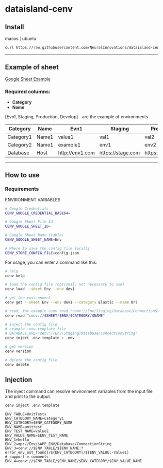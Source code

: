 # dataisland-cenv

## Install

macos | ubuntu

```bash
curl https://raw.githubusercontent.com/NeuralInnovations/dataisland-cenv/refs/heads/master/install.sh | bash
```

---

## Example of sheet

[Google Sheet Example](https://docs.google.com/spreadsheets/d/1ykOxHza5fxa-HbXPPlSGfTSm2YKG0AteNhDHI6tntUk/edit?gid=0#gid=0)

### Required columns:

- **Category**
- **Name**

[Evn1, Staging, Production, Develop] - are the example of environments

| Category  | Name  | Evn1            | Staging           | Production       | Develop         |
|-----------|-------|-----------------|-------------------|------------------|-----------------|
| Category1 | Name1 | value1          | val1              | val2             | v1              |
| Category2 | Name1 | example1        | env1              | env2             | v2              |
| Database  | Host  | http://env1.com | https://stage.com | https://prod.com | https://dev.com |

---

## How to use

### Requirements

ENVIRONMENT VARIABLES

```bash
# Google Credentials
CENV_GOOGLE_CREDENTIAL_BASE64=

# Google Sheet File Id
CENV_GOOGLE_SHEET_ID=

# Google Sheet Name (table)
CENV_GOOGLE_SHEET_NAME=Env

# Where to save the config file locally
CENV_STORE_CONFIG_FILE=config.json
```

For usage, you can enter a command like this:

```bash
# help
cenv help

# load the config file (optional, not necessary to use)
cenv load --sheet Env --env dev1

# get the environment
cenv get --sheet Env --env dev1 --category Elastic --name Url

# read, for example cenv read "cenv://Env/Staging/Database/ConnectionString"
cenv read "cenv://$SHEET/$ENV/$CATEGORY/$NAME"

# inject the config file
# example .env.template file
# DATABASE_URL="cenv://Env/Staging/Database/ConnectionString"
cenv inject .env.template > .env

# get version
cenv version

# delete the config file
cenv delete
```

## Injection

The inject command can resolve environment variables from the input file and print to the output.

```bash
cenv inject .env.template
```

```.env.template
ENV_TABLE=UnitTests
ENV_CATEGORY_NAME=Category1
ENV_CATEGORY=$ENV_CATEGORY_NAME
ENV_NAME=unittest
ENV_TEST_NAME=Value2
ENV_VALUE_NAME=$ENV_TEST_NAME
ENV_1=hello
ENV_2=op://Env/$APP_ENV/Database/ConnectionString
ENV_3=cenv://$ENV_TABLE/${ENV_NAME:?error_env_not_found}/${ENV_CATEGORY}/${ENV_VALUE:-Value1}
# support = comments
ENV_4=cenv://$ENV_TABLE/$ENV_NAME/$ENV_CATEGORY/$ENV_VALUE_NAME
```